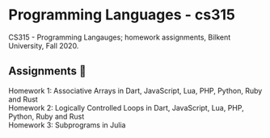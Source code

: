 # Programming Languages - cs315
CS315 - Programming Langauges; homework assignments, Bilkent University, Fall 2020.

## Assignments 📒

Homework 1: Associative Arrays in Dart, JavaScript, Lua, PHP, Python, Ruby and Rust <br/>
Homework 2: Logically Controlled Loops in Dart, JavaScript, Lua, PHP, Python, Ruby and Rust <br/>
Homework 3: Subprograms in Julia <br/>
